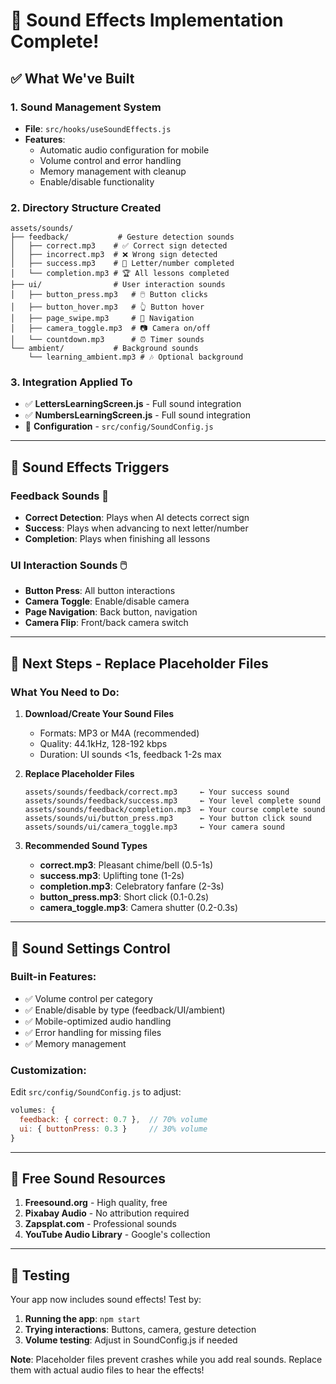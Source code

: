 # 🎵 Sound Effects Implementation Complete!

## ✅ What We've Built

### 1. **Sound Management System**
- **File**: `src/hooks/useSoundEffects.js`
- **Features**: 
  - Automatic audio configuration for mobile
  - Volume control and error handling
  - Memory management with cleanup
  - Enable/disable functionality

### 2. **Directory Structure Created**
```
assets/sounds/
├── feedback/           # Gesture detection sounds
│   ├── correct.mp3    # ✅ Correct sign detected
│   ├── incorrect.mp3  # ❌ Wrong sign detected  
│   ├── success.mp3    # 🎉 Letter/number completed
│   └── completion.mp3 # 🏆 All lessons completed
├── ui/                # User interaction sounds
│   ├── button_press.mp3   # 🖱️ Button clicks
│   ├── button_hover.mp3   # 👆 Button hover
│   ├── page_swipe.mp3     # 📱 Navigation
│   ├── camera_toggle.mp3  # 📷 Camera on/off
│   └── countdown.mp3      # ⏰ Timer sounds
└── ambient/           # Background sounds
    └── learning_ambient.mp3 # 🎶 Optional background
```

### 3. **Integration Applied To**
- ✅ **LettersLearningScreen.js** - Full sound integration
- ✅ **NumbersLearningScreen.js** - Full sound integration
- 🔧 **Configuration** - `src/config/SoundConfig.js`

---

## 🎯 Sound Effects Triggers

### **Feedback Sounds** 🎵
- **Correct Detection**: Plays when AI detects correct sign
- **Success**: Plays when advancing to next letter/number
- **Completion**: Plays when finishing all lessons

### **UI Interaction Sounds** 🖱️
- **Button Press**: All button interactions
- **Camera Toggle**: Enable/disable camera
- **Page Navigation**: Back button, navigation
- **Camera Flip**: Front/back camera switch

---

## 📝 Next Steps - Replace Placeholder Files

### **What You Need to Do:**

1. **Download/Create Your Sound Files**
   - Formats: MP3 or M4A (recommended)
   - Quality: 44.1kHz, 128-192 kbps
   - Duration: UI sounds <1s, feedback 1-2s max

2. **Replace Placeholder Files**
   ```
   assets/sounds/feedback/correct.mp3     ← Your success sound
   assets/sounds/feedback/success.mp3     ← Your level complete sound
   assets/sounds/feedback/completion.mp3  ← Your course complete sound
   assets/sounds/ui/button_press.mp3      ← Your button click sound
   assets/sounds/ui/camera_toggle.mp3     ← Your camera sound
   ```

3. **Recommended Sound Types**
   - **correct.mp3**: Pleasant chime/bell (0.5-1s)
   - **success.mp3**: Uplifting tone (1-2s) 
   - **completion.mp3**: Celebratory fanfare (2-3s)
   - **button_press.mp3**: Short click (0.1-0.2s)
   - **camera_toggle.mp3**: Camera shutter (0.2-0.3s)

---

## 🔧 Sound Settings Control

### **Built-in Features:**
- ✅ Volume control per category
- ✅ Enable/disable by type (feedback/UI/ambient)
- ✅ Mobile-optimized audio handling
- ✅ Error handling for missing files
- ✅ Memory management

### **Customization:**
Edit `src/config/SoundConfig.js` to adjust:
```javascript
volumes: {
  feedback: { correct: 0.7 },  // 70% volume
  ui: { buttonPress: 0.3 }     // 30% volume
}
```

---

## 🎨 Free Sound Resources

1. **Freesound.org** - High quality, free
2. **Pixabay Audio** - No attribution required
3. **Zapsplat.com** - Professional sounds
4. **YouTube Audio Library** - Google's collection

---

## 🚀 Testing

Your app now includes sound effects! Test by:
1. **Running the app**: `npm start`
2. **Trying interactions**: Buttons, camera, gesture detection
3. **Volume testing**: Adjust in SoundConfig.js if needed

**Note**: Placeholder files prevent crashes while you add real sounds. Replace them with actual audio files to hear the effects!
